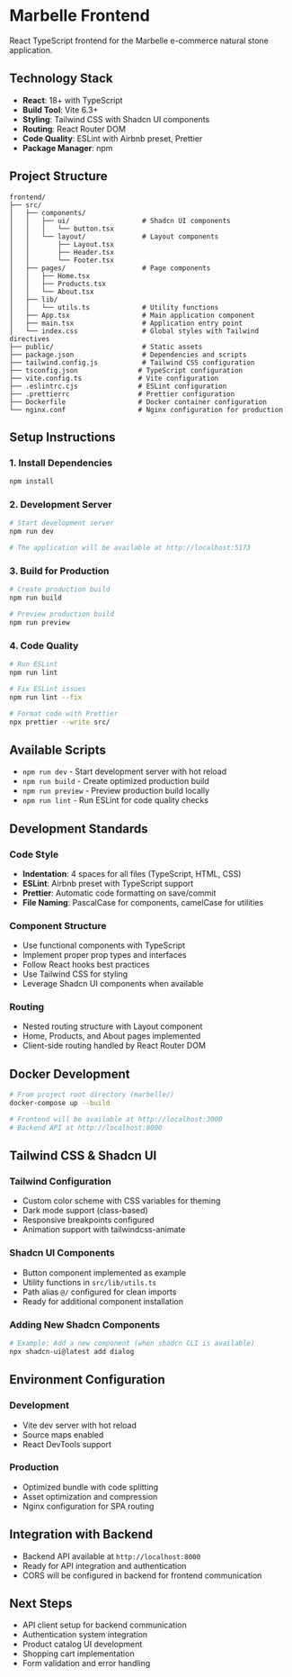 # Marbelle Frontend

React TypeScript frontend for the Marbelle e-commerce natural stone application.

## Technology Stack

- **React**: 18+ with TypeScript
- **Build Tool**: Vite 6.3+
- **Styling**: Tailwind CSS with Shadcn UI components
- **Routing**: React Router DOM
- **Code Quality**: ESLint with Airbnb preset, Prettier
- **Package Manager**: npm

## Project Structure

```
frontend/
├── src/
│   ├── components/
│   │   ├── ui/                  # Shadcn UI components
│   │   │   └── button.tsx
│   │   └── layout/              # Layout components
│   │       ├── Layout.tsx
│   │       ├── Header.tsx
│   │       └── Footer.tsx
│   ├── pages/                   # Page components
│   │   ├── Home.tsx
│   │   ├── Products.tsx
│   │   └── About.tsx
│   ├── lib/
│   │   └── utils.ts             # Utility functions
│   ├── App.tsx                  # Main application component
│   ├── main.tsx                 # Application entry point
│   └── index.css                # Global styles with Tailwind directives
├── public/                      # Static assets
├── package.json                 # Dependencies and scripts
├── tailwind.config.js           # Tailwind CSS configuration
├── tsconfig.json               # TypeScript configuration
├── vite.config.ts              # Vite configuration
├── .eslintrc.cjs               # ESLint configuration
├── .prettierrc                 # Prettier configuration
├── Dockerfile                  # Docker container configuration
└── nginx.conf                  # Nginx configuration for production
```

## Setup Instructions

### 1. Install Dependencies

```bash
npm install
```

### 2. Development Server

```bash
# Start development server
npm run dev

# The application will be available at http://localhost:5173
```

### 3. Build for Production

```bash
# Create production build
npm run build

# Preview production build
npm run preview
```

### 4. Code Quality

```bash
# Run ESLint
npm run lint

# Fix ESLint issues
npm run lint --fix

# Format code with Prettier
npx prettier --write src/
```

## Available Scripts

- `npm run dev` - Start development server with hot reload
- `npm run build` - Create optimized production build
- `npm run preview` - Preview production build locally
- `npm run lint` - Run ESLint for code quality checks

## Development Standards

### Code Style
- **Indentation**: 4 spaces for all files (TypeScript, HTML, CSS)
- **ESLint**: Airbnb preset with TypeScript support
- **Prettier**: Automatic code formatting on save/commit
- **File Naming**: PascalCase for components, camelCase for utilities

### Component Structure
- Use functional components with TypeScript
- Implement proper prop types and interfaces
- Follow React hooks best practices
- Use Tailwind CSS for styling
- Leverage Shadcn UI components when available

### Routing
- Nested routing structure with Layout component
- Home, Products, and About pages implemented
- Client-side routing handled by React Router DOM

## Docker Development

```bash
# From project root directory (marbelle/)
docker-compose up --build

# Frontend will be available at http://localhost:3000
# Backend API at http://localhost:8000
```

## Tailwind CSS & Shadcn UI

### Tailwind Configuration
- Custom color scheme with CSS variables for theming
- Dark mode support (class-based)
- Responsive breakpoints configured
- Animation support with tailwindcss-animate

### Shadcn UI Components
- Button component implemented as example
- Utility functions in `src/lib/utils.ts`
- Path alias `@/` configured for clean imports
- Ready for additional component installation

### Adding New Shadcn Components
```bash
# Example: Add a new component (when shadcn CLI is available)
npx shadcn-ui@latest add dialog
```

## Environment Configuration

### Development
- Vite dev server with hot reload
- Source maps enabled
- React DevTools support

### Production
- Optimized bundle with code splitting
- Asset optimization and compression
- Nginx configuration for SPA routing

## Integration with Backend

- Backend API available at `http://localhost:8000`
- Ready for API integration and authentication
- CORS will be configured in backend for frontend communication

## Next Steps

- API client setup for backend communication
- Authentication system integration
- Product catalog UI development
- Shopping cart implementation
- Form validation and error handling